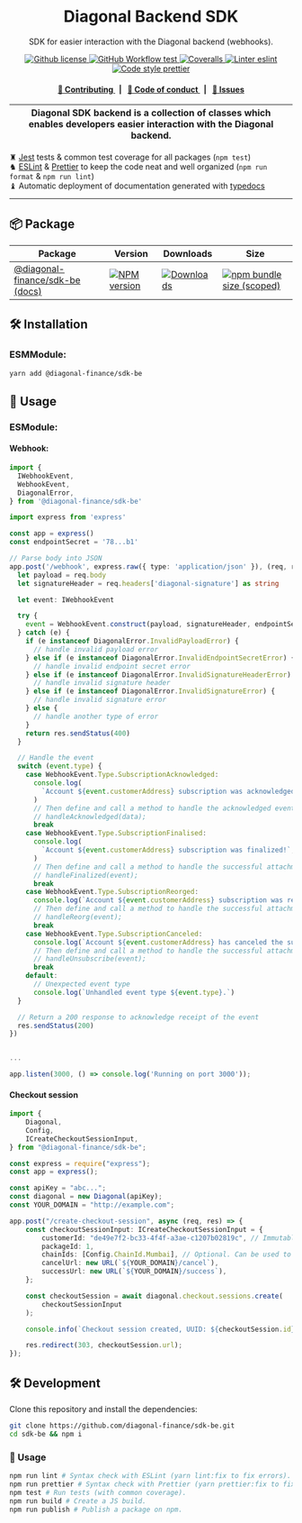 <p align="center">
    <h1 align="center">
        Diagonal Backend SDK
    </h1>
    <p align="center">SDK for easier interaction with the Diagonal backend (webhooks).</p>
</p>

<p align="center">
    <a href="https://github.com/diagonal-finance/sdk-be/blob/master/LICENSE">
        <img alt="Github license" src="https://img.shields.io/github/license/diagonal-finance/sdk-be.svg?style=flat-square">
    </a>
    <a href="https://github.com/diagonal-finance/sdk-be/actions?query=workflow%3Atest">
        <img alt="GitHub Workflow test" src="https://img.shields.io/github/workflow/status/diagonal-finance/sdk-be/test?label=test&style=flat-square&logo=github">
    </a>
    <a href="https://coveralls.io/github/diagonal-finance/sdk-be">
        <img alt="Coveralls" src="https://img.shields.io/coveralls/github/diagonal-finance/sdk-be?label=coverage (ts)&style=flat-square&logo=coveralls">
    </a>
    <a href="https://eslint.org/">
        <img alt="Linter eslint" src="https://img.shields.io/badge/linter-eslint-8080f2?style=flat-square&logo=eslint">
    </a>
    <a href="https://prettier.io/">
        <img alt="Code style prettier" src="https://img.shields.io/badge/code%20style-prettier-f8bc45?style=flat-square&logo=prettier">
    </a>
</p>

<div align="center">
    <h4>
        <a href="/CONTRIBUTING.md">
            👥 Contributing
        </a>
        <span>&nbsp;&nbsp;|&nbsp;&nbsp;</span>
        <a href="/CODE_OF_CONDUCT.md">
            🤝 Code of conduct
        </a>
        <span>&nbsp;&nbsp;|&nbsp;&nbsp;</span>
        <a href="https://github.com/diagonal-finance/sdk-be/issues/new/choose">
            🔎 Issues
        </a>
    </h4>
</div>

| Diagonal SDK backend is a collection of classes which enables developers easier interaction with the Diagonal backend. |
| ---------------------------------------------------------------------------------------------------------------------- |

♜ [Jest](https://jestjs.io/) tests & common test coverage for all packages (`npm test`)\
♞ [ESLint](https://eslint.org/) & [Prettier](https://prettier.io/) to keep the code neat and well organized (`npm run format` & `npm run lint`)\
♝ Automatic deployment of documentation generated with [typedocs](https://typedoc.org/)

---

## 📦 Package

<table>
    <th>Package</th>
    <th>Version</th>
    <th>Downloads</th>
    <th>Size</th>
    <tbody>
        <tr>
            <td>
                <a href="https://github.com/diagonal-finance/sdk-be">
                    @diagonal-finance/sdk-be
                </a>
                 <a href="https://github.com/diagonal-finance/sdk-be">
                    (docs)
                </a>
            </td>
            <td>
                <!-- NPM version -->
                <a href="https://npmjs.org/package/@diagonal-finance/sdk-be">
                    <img src="https://img.shields.io/npm/v/@diagonal-finance/sdk-be.svg?style=flat-square" alt="NPM version" />
                </a>
            </td>
            <td>
                <!-- Downloads -->
                <a href="https://npmjs.org/package/@diagonal-finance/sdk-be">
                    <img src="https://img.shields.io/npm/dm/@diagonal-finance/sdk-be.svg?style=flat-square" alt="Downloads" />
                </a>
            </td>
            <td>
                <!-- Size -->
                <a href="https://bundlephobia.com/package/@diagonal-finance/sdk-be">
                    <img src="https://img.shields.io/bundlephobia/minzip/@diagonal-finance/sdk-be" alt="npm bundle size (scoped)" />
                </a>
            </td>
        </tr>
    <tbody>
</table>

## 🛠 Installation

### ESMModule:

```bash
yarn add @diagonal-finance/sdk-be
```

## 📜 Usage

### ESModule:

#### Webhook:

```typescript
import {
  IWebhookEvent,
  WebhookEvent,
  DiagonalError,
} from '@diagonal-finance/sdk-be'

import express from 'express'

const app = express()
const endpointSecret = '78...b1'

// Parse body into JSON
app.post('/webhook', express.raw({ type: 'application/json' }), (req, res) => {
  let payload = req.body
  let signatureHeader = req.headers['diagonal-signature'] as string

  let event: IWebhookEvent

  try {
    event = WebhookEvent.construct(payload, signatureHeader, endpointSecret)
  } catch (e) {
    if (e instanceof DiagonalError.InvalidPayloadError) {
      // handle invalid payload error
    } else if (e instanceof DiagonalError.InvalidEndpointSecretError) {
      // handle invalid endpoint secret error
    } else if (e instanceof DiagonalError.InvalidSignatureHeaderError) {
      // handle invalid signature header
    } else if (e instanceof DiagonalError.InvalidSignatureError) {
      // handle invalid signature error
    } else {
      // handle another type of error
    }
    return res.sendStatus(400)
  }

  // Handle the event
  switch (event.type) {
    case WebhookEvent.Type.SubscriptionAcknowledged:
      console.log(
        `Account ${event.customerAddress} subscription was acknowledged!`,
      )
      // Then define and call a method to handle the acknowledged event
      // handleAcknowledged(data);
      break
    case WebhookEvent.Type.SubscriptionFinalised:
      console.log(
        `Account ${event.customerAddress} subscription was finalized!`,
      )
      // Then define and call a method to handle the successful attachment of a PaymentMethod.
      // handleFinalized(event);
      break
    case WebhookEvent.Type.SubscriptionReorged:
      console.log(`Account ${event.customerAddress} subscription was re-orged!`)
      // Then define and call a method to handle the successful attachment of a PaymentMethod.
      // handleReorg(event);
      break
    case WebhookEvent.Type.SubscriptionCanceled:
      console.log(`Account ${event.customerAddress} has canceled the subscription!`)
      // Then define and call a method to handle the successful attachment of a PaymentMethod.
      // handleUnsubscribe(event);
      break
    default:
      // Unexpected event type
      console.log(`Unhandled event type ${event.type}.`)
  }

  // Return a 200 response to acknowledge receipt of the event
  res.sendStatus(200)
})


...

app.listen(3000, () => console.log('Running on port 3000'));

```

#### Checkout session

```typescript
import {
    Diagonal,
    Config,
    ICreateCheckoutSessionInput,
} from "@diagonal-finance/sdk-be";

const express = require("express");
const app = express();

const apiKey = "abc...";
const diagonal = new Diagonal(apiKey);
const YOUR_DOMAIN = "http://example.com";

app.post("/create-checkout-session", async (req, res) => {
    const checkoutSessionInput: ICreateCheckoutSessionInput = {
        customerId: "de49e7f2-bc33-4f4f-a3ae-c1207b02819c", // Immutable ID of your customer. Should not be email nor phone number.
        packageId: 1,
        chainIds: [Config.ChainId.Mumbai], // Optional. Can be used to limit to specific chains on runtime.
        cancelUrl: new URL(`${YOUR_DOMAIN}/cancel`),
        successUrl: new URL(`${YOUR_DOMAIN}/success`),
    };

    const checkoutSession = await diagonal.checkout.sessions.create(
        checkoutSessionInput
    );

    console.info(`Checkout session created, UUID: ${checkoutSession.id}`);

    res.redirect(303, checkoutSession.url);
});
```

## 🛠 Development

Clone this repository and install the dependencies:

```bash
git clone https://github.com/diagonal-finance/sdk-be.git
cd sdk-be && npm i
```

### 📜 Usage

```bash
npm run lint # Syntax check with ESLint (yarn lint:fix to fix errors).
npm run prettier # Syntax check with Prettier (yarn prettier:fix to fix errors).
npm test # Run tests (with common coverage).
npm run build # Create a JS build.
npm run publish # Publish a package on npm.
```
